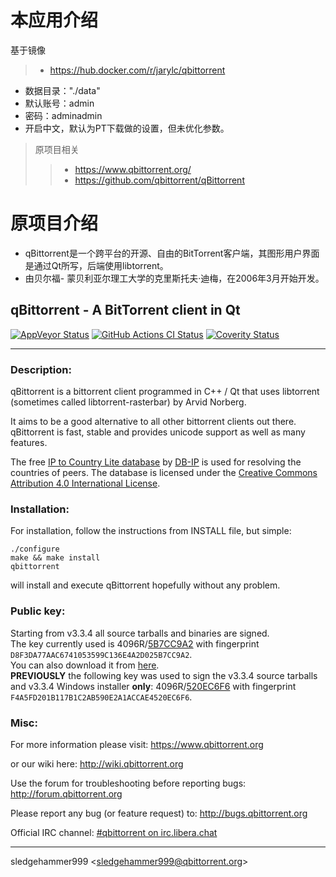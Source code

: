 
# 本应用介绍

基于镜像
> - https://hub.docker.com/r/jarylc/qbittorrent

- 数据目录："./data"
- 默认账号：admin
- 密码：adminadmin
- 开启中文，默认为PT下载做的设置，但未优化参数。

> 原项目相关
>> - https://www.qbittorrent.org/
>> - https://github.com/qbittorrent/qBittorrent

# 原项目介绍

- qBittorrent是一个跨平台的开源、自由的BitTorrent客户端，其图形用户界面是通过Qt所写，后端使用libtorrent。
- 由贝尔福- 蒙贝利亚尔理工大学的克里斯托夫·迪梅，在2006年3月开始开发。

qBittorrent - A BitTorrent client in Qt
------------------------------------------

[![AppVeyor Status](https://ci.appveyor.com/api/projects/status/github/qbittorrent/qBittorrent?branch=master&svg=true)](https://ci.appveyor.com/project/qbittorrent/qBittorrent)
[![GitHub Actions CI Status](https://github.com/qbittorrent/qBittorrent/workflows/GitHub%20Actions%20CI/badge.svg)](https://github.com/qbittorrent/qBittorrent/actions)
[![Coverity Status](https://scan.coverity.com/projects/5494/badge.svg)](https://scan.coverity.com/projects/5494)
********************************
### Description:
qBittorrent is a bittorrent client programmed in C++ / Qt that uses
libtorrent (sometimes called libtorrent-rasterbar) by Arvid Norberg.

It aims to be a good alternative to all other bittorrent clients
out there. qBittorrent is fast, stable and provides unicode
support as well as many features.

The free [IP to Country Lite database](https://db-ip.com/db/download/ip-to-country-lite) by [DB-IP](https://db-ip.com/) is used for resolving the countries of peers. The database is licensed under the [Creative Commons Attribution 4.0 International License](https://creativecommons.org/licenses/by/4.0/).

### Installation:
For installation, follow the instructions from INSTALL file, but simple:

```
./configure
make && make install
qbittorrent
```

will install and execute qBittorrent hopefully without any problem.

### Public key:
Starting from v3.3.4 all source tarballs and binaries are signed.<br />
The key currently used is 4096R/[5B7CC9A2](https://pgp.mit.edu/pks/lookup?op=get&search=0x6E4A2D025B7CC9A2) with fingerprint `D8F3DA77AAC6741053599C136E4A2D025B7CC9A2`.<br />
You can also download it from [here](https://github.com/qbittorrent/qBittorrent/raw/master/5B7CC9A2.asc).<br />
**PREVIOUSLY** the following key was used to sign the v3.3.4 source tarballs and v3.3.4 Windows installer **only**: 4096R/[520EC6F6](https://pgp.mit.edu/pks/lookup?op=get&search=0xA1ACCAE4520EC6F6) with fingerprint `F4A5FD201B117B1C2AB590E2A1ACCAE4520EC6F6`.<br />

### Misc:
For more information please visit:
https://www.qbittorrent.org

or our wiki here:
http://wiki.qbittorrent.org

Use the forum for troubleshooting before reporting bugs:
http://forum.qbittorrent.org

Please report any bug (or feature request) to:
http://bugs.qbittorrent.org

Official IRC channel:
[#qbittorrent on irc.libera.chat](ircs://irc.libera.chat:6697/qbittorrent)

------------------------------------------
sledgehammer999 \<sledgehammer999@qbittorrent.org\>

